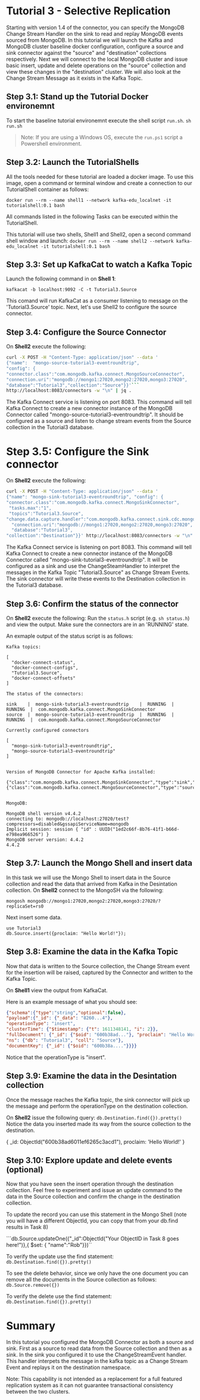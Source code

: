 # Tutorial 3 - Selective Replication

Starting with version 1.4 of the connector, you can specify the MongoDB Change Stream Handler on the sink to read and replay MongoDB events sourced from MongoDB. In this tutorial we will launch the Kafka and MongoDB cluster baseline docker configuration, configure a source and sink connector against the "source" and "destination" collections respectively. Next we will connect to the local MongoDB cluster and issue basic insert, update and delete operations on the "source" collection and view these changes in the "destination" cluster.  We will also look at the Change Stream Message as it exists in the Kafka Topic.

## Step 3.1: Stand up the Tutorial Docker environemnt

To start the baseline tutorial environemnt execute the shell script `run.sh`.
```sh run.sh```

> Note: If you are using a Windows OS, execute the `run.ps1` script a Powershell environment.

## Step 3.2: Launch the TutorialShells

All the tools needed for these tutorial are loaded a docker image.  To use this image, open a command or terminal window and create a connection to our TutorialShell container as follows:

```docker run --rm --name shell1 --network kafka-edu_localnet -it tutorialshell:0.1 bash```

All commands listed in the following Tasks can be executed within the TutorialShell. 

This tutorial will use two shells, Shell1 and Shell2, open a second command shell window and launch:
```docker run --rm --name shell2 --network kafka-edu_localnet -it tutorialshell:0.1 bash```

## Step 3.3: Set up KafkaCat to watch a Kafka Topic 

Launch the following command in on **Shell 1**:

```kafkacat -b localhost:9092 -C -t Tutorial3.Source```

This comand will run KafkaCat as a consumer listening to message on the 'Tutorial3.Source' topic.  Next, let's use Shell2 to configure the source connector.

## Step 3.4: Configure the Source Connector
On **Shell2** execute the following:

```sh
curl -X POST -H "Content-Type: application/json" --data '
{"name":  "mongo-source-tutorial3-eventroundtrip",
"config": {
"connector.class":"com.mongodb.kafka.connect.MongoSourceConnector",
"connection.uri":"mongodb://mongo1:27020,mongo2:27020,mongo3:27020",
"database":"Tutorial3","collection":"Source"}}'```
http://localhost:8083/connectors -w "\n" | jq .
```

The Kafka Connect service is listening on port 8083.  This command will tell Kafka Connect to create a new connector instance of the MongoDB Connector called "mongo-source-tutorial3-eventroundtrip".  It should be configured as a source and listen to change stream events from the Source collection in the Tutorial3 database.

# Step 3.5: Configure the Sink connector
On **Shell2** execute the following:

```sh
curl -X POST -H "Content-Type: application/json" --data '
{"name": "mongo-sink-tutorial3-eventroundtrip", "config": {
"connector.class":"com.mongodb.kafka.connect.MongoSinkConnector",
 "tasks.max":"1",
 "topics":"Tutorial3.Source",
"change.data.capture.handler":"com.mongodb.kafka.connect.sink.cdc.mongodb.ChangeStreamHandler",
  "connection.uri":"mongodb://mongo1:27020,mongo2:27020,mongo3:27020",
  "database":"Tutorial3",
"collection":"Destination"}}' http://localhost:8083/connectors -w "\n" | jq .
```
The Kafka Connect service is listening on port 8083.  This command will tell Kafka Connect to create a new connector instance of the MongoDB Connector called "mongo-sink-tutorial3-eventroundtrip".  It will be configured as a sink and use the ChangeSteamHandler to interpret the messages in the Kafka Topic "Tutorial3.Source" as Change Stream Events.  The sink connector will write these events to the Destination collection in the Tutorial3 database.

## Step 3.6: Confirm the status of the connector
On **Shell2** execute the following:
Run the `status.h` script (e.g. `sh status.h`) and view the output.  Make sure the connectors are in an 'RUNNING' state.

An exmaple output of the status script is as follows:

```
Kafka topics:

[
  "docker-connect-status",
  "docker-connect-configs",
  "Tutorial3.Source",
  "docker-connect-offsets"
]

The status of the connectors:

sink    |  mongo-sink-tutorial3-eventroundtrip    |  RUNNING  |  RUNNING  |  com.mongodb.kafka.connect.MongoSinkConnector
source  |  mongo-source-tutorial3-eventroundtrip  |  RUNNING  |  RUNNING  |  com.mongodb.kafka.connect.MongoSourceConnector

Currently configured connectors

[
  "mongo-sink-tutorial3-eventroundtrip",
  "mongo-source-tutorial3-eventroundtrip"
]


Version of MongoDB Connector for Apache Kafka installed:

{"class":"com.mongodb.kafka.connect.MongoSinkConnector","type":"sink","version":"1.4.0"}
{"class":"com.mongodb.kafka.connect.MongoSourceConnector","type":"source","version":"1.4.0"}


MongoDB:

MongoDB shell version v4.4.2
connecting to: mongodb://localhost:27020/test?compressors=disabled&gssapiServiceName=mongodb
Implicit session: session { "id" : UUID("1ed2c66f-8b76-41f1-b66d-e798ea966526") }
MongoDB server version: 4.4.2
4.4.2
```

## Step 3.7: Launch the Mongo Shell and insert data

In this task we will use the Mongo Shell to insert data in the Source collection and read the data that arrived from Kafka in the Desintation collection.
On **Shell2** connect to the MongoSH via the following:

```mongosh mongodb://mongo1:27020,mongo2:27020,mongo3:27020/?replicaSet=rs0```

Next insert some data.

```
use Tutorial3
db.Source.insert({proclaim: "Hello World!"});
```

## Step 3.8: Examine the data in the Kafka Topic

Now that data is written to the Source collection, the Change Stream event for the insertion will be raised, captured by the Connector and written to the Kafka Topic.

On **Shell1** view the output from KafkaCat.

Here is an example message of what you should see:

```json
{"schema":{"type":"string","optional":false},
"payload":{"_id": {"_data": "8260...4"}, 
"operationType": "insert", 
"clusterTime": {"$timestamp": {"t": 1611348141, "i": 2}},
"fullDocument": {"_id": {"$oid": "600b38ad..."}, "proclaim": "Hello World!"},
"ns": {"db": "Tutorial3", "coll": "Source"},
"documentKey": {"_id": {"$oid": "600b38a...."}}}}
```
Notice that the operationType is "insert".

## Step 3.9: Examine the data in the Desintation collection
Once the message reaches the Kafka topic, the sink connector will pick up the message and perform the operationType on the destination collection.

On **Shell2** issue the following query:
```db.Destination.find({}).pretty()```
Notice the data you inserted made its way from the source collection to the destination.

  {
    _id: ObjectId("600b38ad6011ef6265c3acd1"),
    proclaim: 'Hello World!'
  }

## Step 3.10: Explore update and delete events (optional)
Now that you have seen the insert operation through the destination collection.  Feel free to experiment and issue an update command to the data in the Source collection and confirm the change in the destination collection.

To update the record you can use this statement in the Mongo Shell (note you will have a different ObjectId, you can copy that from your db.find results in Task 8)

```db.Source.updateOne({"_id":ObjectId("Your ObjectID in Task 8 goes here!")},{ $set: { "name":"Rob"}})``

To verify the update use the find statement:
```db.Destination.find({}).pretty()```

To see the delete behavior, since we only have the one document you can remove all the documents in the Source collection as follows: 
```db.Source.remove({})```

To verify the delete use the find statement:
```db.Destination.find({}).pretty()```

# Summary
In this tutorial you configured the MongoDB Connector as both a source and sink.  First as a source to read data from the Source collection and then as a sink.  In the sink you configured it to use the ChangeStreamEvent handler.  This handler interpets the message in the kafka topic as a Change Stream Event and replays it on the destination namespace.  

Note: This capability is not intended as a replacement for a full featured replication system as it can not guarantee transactional consistency between the two clusters.
